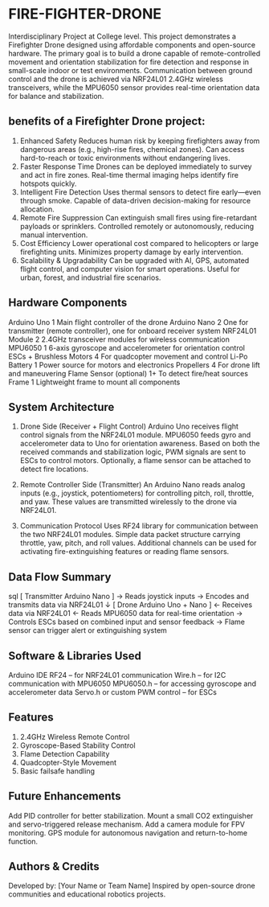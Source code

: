 # FIRE-FIGHTER-DRONE
Interdisciplinary Project at College level.
This project demonstrates a Firefighter Drone designed using affordable components and open-source hardware. The primary goal is to build a drone capable of remote-controlled movement and orientation stabilization for fire detection and response in small-scale indoor or test environments. Communication between ground control and the drone is achieved via NRF24L01 2.4GHz wireless transceivers, while the MPU6050 sensor provides real-time orientation data for balance and stabilization.

## benefits of a Firefighter Drone project:
 1. Enhanced Safety
Reduces human risk by keeping firefighters away from dangerous areas (e.g., high-rise fires, chemical zones).
Can access hard-to-reach or toxic environments without endangering lives.
2. Faster Response Time
Drones can be deployed immediately to survey and act in fire zones.
Real-time thermal imaging helps identify fire hotspots quickly.
3. Intelligent Fire Detection
Uses thermal sensors to detect fire early—even through smoke.
Capable of data-driven decision-making for resource allocation.
4. Remote Fire Suppression
Can extinguish small fires using fire-retardant payloads or sprinklers.
Controlled remotely or autonomously, reducing manual intervention.
5. Cost Efficiency
Lower operational cost compared to helicopters or large firefighting units.
Minimizes property damage by early intervention.
6. Scalability & Upgradability
Can be upgraded with AI, GPS, automated flight control, and computer vision for smart operations.
Useful for urban, forest, and industrial fire scenarios.

## Hardware Components
Arduino Uno	1	Main flight controller of the drone
Arduino Nano	2	One for transmitter (remote controller), one for onboard receiver system
NRF24L01 Module	2	2.4GHz transceiver modules for wireless communication
MPU6050	1	6-axis gyroscope and accelerometer for orientation control
ESCs + Brushless Motors	4	For quadcopter movement and control
Li-Po Battery	1	Power source for motors and electronics
Propellers	4	For drone lift and maneuvering
Flame Sensor (optional)	1+	To detect fire/heat sources
Frame	1	Lightweight frame to mount all components

## System Architecture
1. Drone Side (Receiver + Flight Control)
Arduino Uno receives flight control signals from the NRF24L01 module.
MPU6050 feeds gyro and accelerometer data to Uno for orientation awareness.
Based on both the received commands and stabilization logic, PWM signals are sent to ESCs to control motors.
Optionally, a flame sensor can be attached to detect fire locations.

2. Remote Controller Side (Transmitter)
An Arduino Nano reads analog inputs (e.g., joystick, potentiometers) for controlling pitch, roll, throttle, and yaw.
These values are transmitted wirelessly to the drone via NRF24L01.

3. Communication Protocol
Uses RF24 library for communication between the two NRF24L01 modules.
Simple data packet structure carrying throttle, yaw, pitch, and roll values.
Additional channels can be used for activating fire-extinguishing features or reading flame sensors.

## Data Flow Summary
sql
[ Transmitter Arduino Nano ]
  -> Reads joystick inputs
  -> Encodes and transmits data via NRF24L01
      ↓
[ Drone Arduino Uno + Nano ]
  <- Receives data via NRF24L01
  <- Reads MPU6050 data for real-time orientation
  -> Controls ESCs based on combined input and sensor feedback
  -> Flame sensor can trigger alert or extinguishing system
  
## Software & Libraries Used
Arduino IDE
RF24 – for NRF24L01 communication
Wire.h – for I2C communication with MPU6050
MPU6050.h – for accessing gyroscope and accelerometer data
Servo.h or custom PWM control – for ESCs

## Features
1. 2.4GHz Wireless Remote Control
2. Gyroscope-Based Stability Control
3. Flame Detection Capability
4. Quadcopter-Style Movement
5. Basic failsafe handling

## Future Enhancements
Add PID controller for better stabilization.
Mount a small CO2 extinguisher and servo-triggered release mechanism.
Add a camera module for FPV monitoring.
GPS module for autonomous navigation and return-to-home function.


## Authors & Credits
Developed by: [Your Name or Team Name]
Inspired by open-source drone communities and educational robotics projects.
